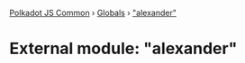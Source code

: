 [Polkadot JS Common](../README.md) › [Globals](../globals.md) › ["alexander"](_alexander_.md)

# External module: "alexander"



